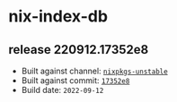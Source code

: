 # nix-index-db
## release 220912.17352e8
- Built against channel: [`nixpkgs-unstable`](https://github.com/nixos/nixpkgs/tree/nixpkgs-unstable)
- Built against commit: [`17352e8`](https://github.com/NixOS/nixpkgs/commit/17352e8995e1409636b0817a7f38d6314ccd73c4)
- Build date: `2022-09-12`
